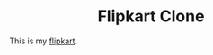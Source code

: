 <h1 align="center">Flipkart Clone</h1>

This is my [flipkart]( https://hemantmalav15.github.io/Flipkart-Clone/).
